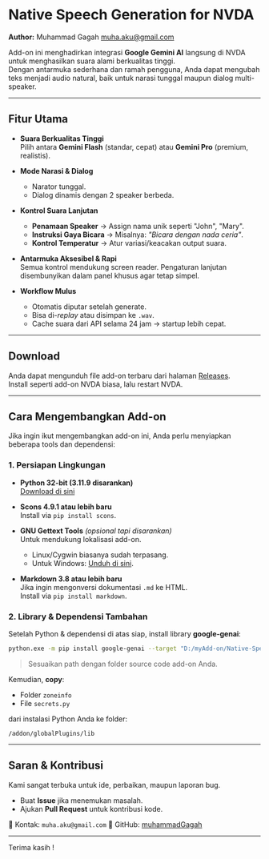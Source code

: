 # Native Speech Generation for NVDA

**Author:** Muhammad Gagah <muha.aku@gmail.com>  

Add-on ini menghadirkan integrasi **Google Gemini AI** langsung di NVDA untuk menghasilkan suara alami berkualitas tinggi.  
Dengan antarmuka sederhana dan ramah pengguna, Anda dapat mengubah teks menjadi audio natural, baik untuk narasi tunggal maupun dialog multi-speaker.

---

## Fitur Utama

- **Suara Berkualitas Tinggi**  
  Pilih antara **Gemini Flash** (standar, cepat) atau **Gemini Pro** (premium, realistis).

- **Mode Narasi & Dialog**  
  - Narator tunggal.  
  - Dialog dinamis dengan 2 speaker berbeda.

- **Kontrol Suara Lanjutan**  
  - **Penamaan Speaker** → Assign nama unik seperti "John", "Mary".  
  - **Instruksi Gaya Bicara** → Misalnya: *"Bicara dengan nada ceria"*.  
  - **Kontrol Temperatur** → Atur variasi/keacakan output suara.

- **Antarmuka Aksesibel & Rapi**  
  Semua kontrol mendukung screen reader. Pengaturan lanjutan disembunyikan dalam panel khusus agar tetap simpel.

- **Workflow Mulus**  
  - Otomatis diputar setelah generate.  
  - Bisa di-*replay* atau disimpan ke `.wav`.  
  - Cache suara dari API selama 24 jam → startup lebih cepat.

---

## Download

Anda dapat mengunduh file add-on terbaru dari halaman [Releases](https://github.com/muhammadGagah/native-speech-nvda/releases).  
Install seperti add-on NVDA biasa, lalu restart NVDA.

---

## Cara Mengembangkan Add-on

Jika ingin ikut mengembangkan add-on ini, Anda perlu menyiapkan beberapa tools dan dependensi:

### 1. Persiapan Lingkungan

- **Python 32-bit (3.11.9 disarankan)**  
  [Download di sini](https://www.python.org/downloads/release/python-3119/)

- **Scons 4.9.1 atau lebih baru**  
  Install via `pip install scons`.

- **GNU Gettext Tools** *(opsional tapi disarankan)*  
  Untuk mendukung lokalisasi add-on.  
  - Linux/Cygwin biasanya sudah terpasang.  
  - Untuk Windows: [Unduh di sini](https://gnuwin32.sourceforge.net/downlinks/gettext.php).

- **Markdown 3.8 atau lebih baru**  
  Jika ingin mengonversi dokumentasi `.md` ke HTML.  
  Install via `pip install markdown`.

### 2. Library & Dependensi Tambahan

Setelah Python & dependensi di atas siap, install library **google-genai**:  

```bash
python.exe -m pip install google-genai --target "D:/myAdd-on/Native-Speech-Generation/addon/globalPlugins/lib"
````

> Sesuaikan path dengan folder source code add-on Anda.

Kemudian, **copy**:

* Folder `zoneinfo`
* File `secrets.py`

dari instalasi Python Anda ke folder:

```
/addon/globalPlugins/lib
```

---

## Saran & Kontribusi

Kami sangat terbuka untuk ide, perbaikan, maupun laporan bug.

* Buat **Issue** jika menemukan masalah.
* Ajukan **Pull Request** untuk kontribusi kode.

📧 Kontak: `muha.aku@gmail.com`
🐙 GitHub: [muhammadGagah](https://github.com/muhammadGagah)

---

Terima kasih !
